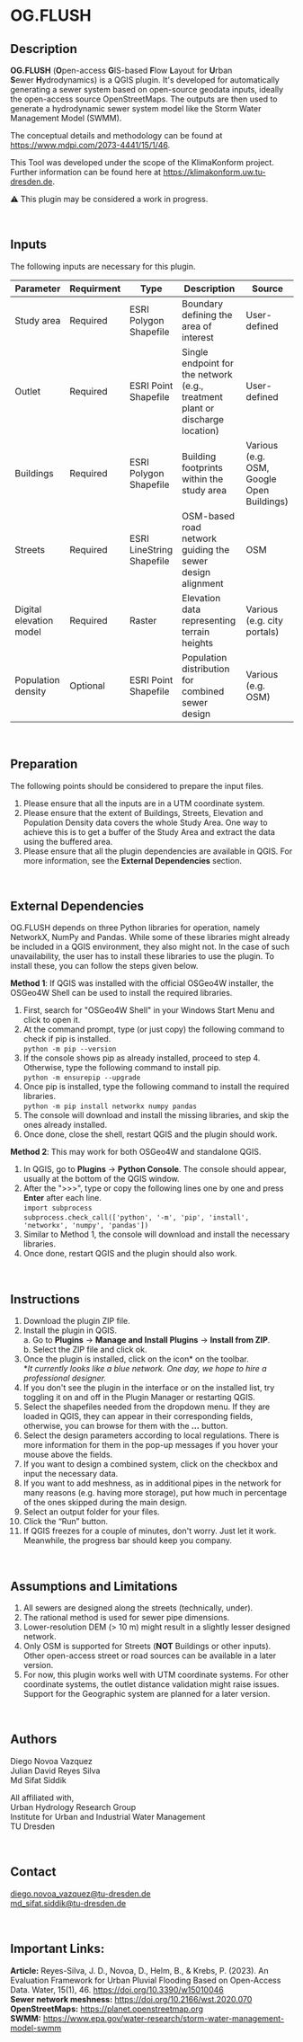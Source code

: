 # **OG.FLUSH**

## Description
**OG.FLUSH** (**O**pen-access **G**IS-based **F**low **L**ayout for **U**rban **S**ewer **H**ydrodynamics) is a QGIS plugin. It's developed for automatically generating a sewer system based on open-source geodata inputs, ideally the open-access source OpenStreetMaps. The outputs are then used to generate a hydrodynamic sewer system model like the Storm Water Management Model (SWMM).

The conceptual details and methodology can be found at https://www.mdpi.com/2073-4441/15/1/46.

This Tool was developed under the scope of the KlimaKonform project. Further information can be found here at https://klimakonform.uw.tu-dresden.de.

⚠️ This plugin may be considered a work in progress.


<br>

## Inputs
The following inputs are necessary for this plugin.


| Parameter | Requirment | Type | Description | Source |
| --- | --- | --- | --- | --- |
| Study area | Required | ESRI Polygon Shapefile | Boundary defining the area of interest | User-defined |
| Outlet | Required | ESRI Point Shapefile | Single endpoint for the network (e.g., treatment plant or discharge location) | User-defined |
| Buildings | Required | ESRI Polygon Shapefile | Building footprints within the study area | Various (e.g. OSM, Google Open Buildings) |
| Streets | Required | ESRI LineString Shapefile | OSM-based road network guiding the sewer design alignment | OSM |
| Digital elevation model | Required | Raster | Elevation data representing terrain heights | Various (e.g. city portals) |
| Population density | Optional | ESRI Point Shapefile | Population distribution for combined sewer design | Various (e.g. OSM) |


<br>

## Preparation
The following points should be considered to prepare the input files.
1.	Please ensure that all the inputs are in a UTM coordinate system.
2.	Please ensure that the extent of Buildings, Streets, Elevation and Population Density data covers the whole Study Area. One way to achieve this is to get a buffer of the Study Area and extract the data using the buffered area.
3.	Please ensure that all the plugin dependencies are available in QGIS. For more information, see the **External Dependencies** section.


<br>

## External Dependencies
OG.FLUSH depends on three Python libraries for operation, namely NetworkX, NumPy and Pandas. While some of these libraries might already be included in a QGIS environment, they also might not. In the case of such unavailability, the user has to install these libraries to use the plugin. To install these, you can follow the steps given below.

**Method 1**: If QGIS was installed with the official OSGeo4W installer, the OSGeo4W Shell can be used to install the required libraries.  
1.  First, search for "OSGeo4W Shell" in your Windows Start Menu and click to open it.  
2.  At the command prompt, type (or just copy) the following command to check if pip is installed.  
    `python -m pip --version`  
3.  If the console shows pip as already installed, proceed to step 4. Otherwise, type the following command to install pip.  
    `python -m ensurepip --upgrade`  
4.  Once pip is installed, type the following command to install the required libraries.  
    `python -m pip install networkx numpy pandas`  
5.  The console will download and install the missing libraries, and skip the ones already installed.  
6.  Once done, close the shell, restart QGIS and the plugin should work.  

**Method 2**: This may work for both OSGeo4W and standalone QGIS.  
1.  In QGIS, go to **Plugins** → **Python Console**. The console should appear, usually at the bottom of the QGIS window.  
2.  After the ">>>", type or copy the following lines one by one and press **Enter** after each line.  
    `import subprocess`  
    `subprocess.check_call(['python', '-m', 'pip', 'install', 'networkx', 'numpy', 'pandas'])`  
3.  Similar to Method 1, the console will download and install the necessary libraries.  
4.  Once done, restart QGIS and the plugin should also work.


<br>

## Instructions
1.	Download the plugin ZIP file.  
2.	Install the plugin in QGIS.  
  a.	Go to **Plugins** → **Manage and Install Plugins** → **Install from ZIP**.  
  b.	Select the ZIP file and click ok.  
3.	Once the plugin is installed, click on the icon* on the toolbar.  
    **It currently looks like a blue network. One day, we hope to hire a professional designer.*  
4.	If you don't see the plugin in the interface or on the installed list, try toggling it on and off in the Plugin Manager or restarting QGIS.
5.	Select the shapefiles needed from the dropdown menu. If they are loaded in QGIS, they can appear in their corresponding fields, otherwise, you can browse for them with the **…** button.  
6.	Select the design parameters according to local regulations. There is more information for them in the pop-up messages if you hover your mouse above the fields.  
7.	If you want to design a combined system, click on the checkbox and input the necessary data.  
8.	If you want to add meshness, as in additional pipes in the network for many reasons (e.g. having more storage), put how much in percentage of the ones skipped during the main design.  
9.	Select an output folder for your files.  
10.	Click the “Run” button.  
11.	If QGIS freezes for a couple of minutes, don't worry. Just let it work. Meanwhile, the progress bar should keep you company.  


<br>

## Assumptions and Limitations
1.	All sewers are designed along the streets (technically, under).
2.	The rational method is used for sewer pipe dimensions.
3.	Lower-resolution DEM (> 10 m) might result in a slightly lesser designed network.
4.	Only OSM is supported for Streets (**NOT** Buildings or other inputs). Other open-access street or road sources can be available in a later version.
5.	For now, this plugin works well with UTM coordinate systems. For other coordinate systems, the outlet distance validation might raise issues. Support for the Geographic system are planned for a later version.


<br>

## Authors
Diego Novoa Vazquez  
Julian David Reyes Silva  
Md Sifat Siddik  
  
All affiliated with,  
Urban Hydrology Research Group  
Institute for Urban and Industrial Water Management  
TU Dresden  


<br>

## Contact
diego.novoa_vazquez@tu-dresden.de  
md_sifat.siddik@tu-dresden.de  


<br>

## Important Links:
**Article:** Reyes-Silva, J. D., Novoa, D., Helm, B., & Krebs, P. (2023). An Evaluation Framework for Urban Pluvial Flooding Based on Open-Access Data. Water, 15(1), 46. https://doi.org/10.3390/w15010046  
**Sewer network meshness:** https://doi.org/10.2166/wst.2020.070  
**OpenStreetMaps:** https://planet.openstreetmap.org  
**SWMM:** https://www.epa.gov/water-research/storm-water-management-model-swmm
